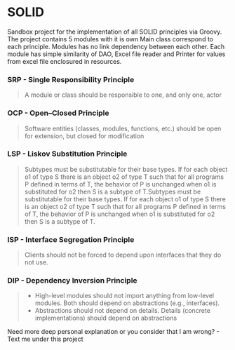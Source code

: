 # SOLID
Sandbox project for the implementation of all SOLID principles via Groovy. The project contains 5 modules with it is own Main class correspond to each principle. Modules has no link dependency between each other. Each module has simple similarity of DAO, Excel file reader and Printer for values from excel file enclosured in resources.

### SRP - Single Responsibility Principle
> A module or class should be responsible to one, and only one, actor

### OCP - Open–Closed Principle
> Software entities (classes, modules, functions, etc.) should be open for extension, but closed for modification

### LSP - Liskov Substitution Principle
> Subtypes must be substitutable for their base types. If for each object o1 of type S there is an object o2 of type T such that for all programs P defined in terms of T, the behavior of P is unchanged when o1 is substituted for o2 then S is a subtype of T.Subtypes must be substitutable for their base types. If for each object o1 of type S there is an object o2 of type T such that for all programs P defined in terms of T, the behavior of P is unchanged when o1 is substituted for o2 then S is a subtype of T.

### ISP - Interface Segregation Principle
> Clients should not be forced to depend upon interfaces that they do not use.

### DIP - Dependency Inversion Principle
> - High-level modules should not import anything from low-level modules. Both should depend on abstractions (e.g., interfaces).
> - Abstractions should not depend on details. Details (concrete implementations) should depend on abstractions

Need more deep personal explanation or you consider that I am wrong? - Text me under this project
